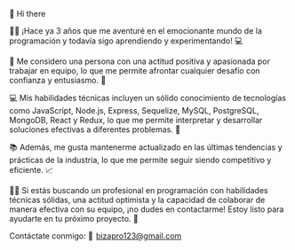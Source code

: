👋 Hi there

👨‍💻 ¡Hace ya 3 años que me aventuré en el emocionante mundo de la programación y todavía sigo aprendiendo y experimentando! 💻

💪 Me considero una persona con una actitud positiva y apasionada por trabajar en equipo, lo que me permite afrontar cualquier desafío con confianza y entusiasmo. 🤝

💻 Mis habilidades técnicas incluyen un sólido conocimiento de tecnologías como JavaScript, Node.js, Express, Sequelize, MySQL, PostgreSQL, MongoDB, React y Redux, lo que me permite interpretar y desarrollar soluciones efectivas a diferentes problemas. 🚀

📚 Además, me gusta mantenerme actualizado en las últimas tendencias y prácticas de la industria, lo que me permite seguir siendo competitivo y eficiente. 📈

🙋‍♂️ Si estás buscando un profesional en programación con habilidades técnicas sólidas, una actitud optimista y la capacidad de colaborar de manera efectiva con su equipo, ¡no dudes en contactarme! Estoy listo para ayudarte en tu próximo proyecto. 🙌

Contáctate conmigo: 
📩  bizapro123@gmail.com
